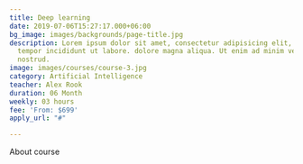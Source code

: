 ```yaml
---
title: Deep learning
date: 2019-07-06T15:27:17.000+06:00
bg_image: images/backgrounds/page-title.jpg
description: Lorem ipsum dolor sit amet, consectetur adipisicing elit, sed do eiusmod
  tempor incididunt ut labore. dolore magna aliqua. Ut enim ad minim veniam, quis
  nostrud.
image: images/courses/course-3.jpg
category: Artificial Intelligence
teacher: Alex Rook
duration: 06 Month
weekly: 03 hours
fee: 'From: $699'
apply_url: "#"

---
```

About course